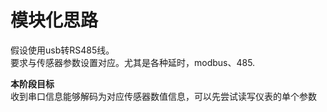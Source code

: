 # 模块化思路
假设使用usb转RS485线。  
要求与传感器参数设置对应。尤其是各种延时，modbus、485.


**本阶段目标**  
收到串口信息能够解码为对应传感器数值信息，可以先尝试读写仪表的单个参数